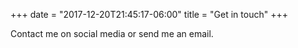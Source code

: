 +++
date = "2017-12-20T21:45:17-06:00"
title = "Get in touch"
+++

Contact me on social media or send me an email.